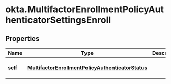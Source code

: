 # okta.MultifactorEnrollmentPolicyAuthenticatorSettingsEnroll

## Properties

Name | Type | Description | Notes
------------ | ------------- | ------------- | -------------
**self** | [**MultifactorEnrollmentPolicyAuthenticatorStatus**](MultifactorEnrollmentPolicyAuthenticatorStatus.md) |  | [optional] [default to undefined]

